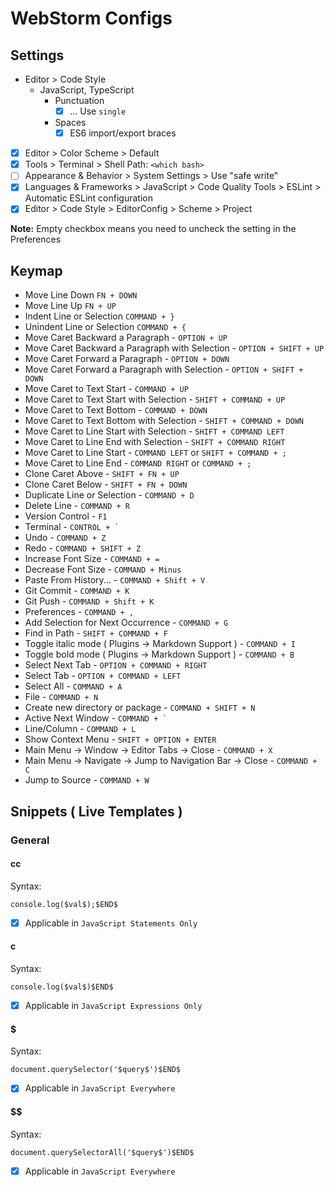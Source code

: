 # WebStorm Configs

## Settings

- Editor > Code Style
    - JavaScript, TypeScript
        - Punctuation
            - [x] ... Use `single`
        - Spaces
            - [x] ES6 import/export braces
- [x] Editor > Color Scheme > Default
- [x] Tools > Terminal > Shell Path: `<which bash>`
- [ ] Appearance & Behavior > System Settings > Use "safe write"
- [x] Languages & Frameworks > JavaScript > Code Quality Tools > ESLint > Automatic ESLint configuration
- [x] Editor > Code Style > EditorConfig > Scheme > Project

**Note:** Empty checkbox means you need to uncheck the setting in the Preferences

## Keymap

- Move Line Down `FN + DOWN`
- Move Line Up `FN + UP`
- Indent Line or Selection `COMMAND + }`
- Unindent Line or Selection `COMMAND + {`
- Move Caret Backward a Paragraph - `OPTION + UP`
- Move Caret Backward a Paragraph with Selection - `OPTION + SHIFT + UP`
- Move Caret Forward a Paragraph - `OPTION + DOWN`
- Move Caret Forward a Paragraph with Selection - `OPTION + SHIFT + DOWN`
- Move Caret to Text Start - `COMMAND + UP`
- Move Caret to Text Start with Selection - `SHIFT + COMMAND + UP`
- Move Caret to Text Bottom - `COMMAND + DOWN`
- Move Caret to Text Bottom with Selection - `SHIFT + COMMAND + DOWN`
- Move Caret to Line Start with Selection - `SHIFT + COMMAND LEFT`
- Move Caret to Line End with Selection - `SHIFT + COMMAND RIGHT`
- Move Caret to Line Start - `COMMAND LEFT` or `SHIFT + COMMAND + ;`
- Move Caret to Line End - `COMMAND RIGHT` or `COMMAND + ;`
- Clone Caret Above - `SHIFT + FN + UP`
- Clone Caret Below - `SHIFT + FN + DOWN`
- Duplicate Line or Selection - `COMMAND + D`
- Delete Line - `COMMAND + R`
- Version Control - `F1`
- Terminal - ``CONTROL + ` ``
- Undo - `COMMAND + Z`
- Redo - `COMMAND + SHIFT + Z`
- Increase Font Size - `COMMAND + =`
- Decrease Font Size - `COMMAND + Minus`
- Paste From History... - `COMMAND + Shift + V`
- Git Commit - `COMMAND + K`
- Git Push - `COMMAND + Shift + K`
- Preferences - `COMMAND + ,`
- Add Selection for Next Occurrence - `COMMAND + G`
- Find in Path - `SHIFT + COMMAND + F`
- Toggle italic mode ( Plugins -> Markdown Support ) - `COMMAND + I`
- Toggle bold mode ( Plugins -> Markdown Support ) - `COMMAND + B`
- Select Next Tab - `OPTION + COMMAND + RIGHT`
- Select Tab - `OPTION + COMMAND + LEFT`
- Select All - `COMMAND + A`
- File - `COMMAND + N`
- Create new directory or package - `COMMAND + SHIFT + N`
- Active Next Window - ``COMMAND + ` ``
- Line/Column - `COMMAND + L`
- Show Context Menu - `SHIFT + OPTION + ENTER`
- Main Menu -> Window -> Editor Tabs -> Close - `COMMAND + X`
- Main Menu -> Navigate -> Jump to Navigation Bar -> Close - `COMMAND + C`
- Jump to Source - `COMMAND + W`

## Snippets ( Live Templates )

### General

#### cc

Syntax:
```
console.log($val$);$END$
```
- [x] Applicable in `JavaScript Statements Only`

#### c

Syntax:
```
console.log($val$)$END$
```
- [x] Applicable in `JavaScript Expressions Only`

#### $

Syntax:
```
document.querySelector('$query$')$END$
```
- [x] Applicable in `JavaScript Everywhere`

#### $$

Syntax:
```
document.querySelectorAll('$query$')$END$
```
- [x] Applicable in `JavaScript Everywhere`
